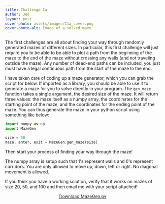```yaml
---
title: Challenge 1a
author: Jed
layout: post
cover-photo: assets/images/C1a_cover.png
cover-photo-alt: Image of a solved maze
---
```


The first challenges are all about finding your way through randomly generated mazes of different sizes.
In particular, this first challenge will just require you to be able to be able to plot a path from the beginning of the maze to the end of the maze without crossing any walls (and not traveling outside the maze). 
Any number of dead-end paths can be included, you just must have a legal continuous path from the start of the maze to the end.

I have taken care of coding up a maze generator, which you can grab the script for below.
If imported as a library, you should be able to use it to generate a maze for you to solve directly in your program.
The `gen_maze` function takes a single argument, the desired size of the maze. 
It will return three values: the maze itself as a numpy array, the coordinates for the starting point of the maze, and the coordinates for the ending point of the maze.
You can thus generate the maze in your python script using something like below:
```python
import numpy as np
import MazeGen

size = 50
maze, enter, exit = MazeGen.gen_maze(size)
```
Then start your process of finding your way through the maze!

The numpy array is setup such that 1's represent walls and 0's represent corridors. 
You are only allowed to move up, down, left or right.
No diagonal movement is allowed.

If you think you have a working solution, verify that it works on mazes of size 20, 50, and 100 and then email me with your script attached!

<footer>
<center>
<a href="{{site.baseurl}}/assets/scripts/MazeGen.py" class="button scrolly">Download MazeGen.py</a>
</center>
</footer>
